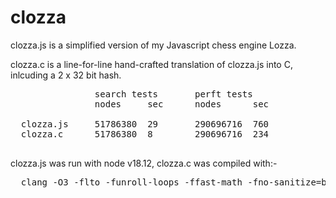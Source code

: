 # clozza

clozza.js is a simplified version of my Javascript chess engine Lozza.

clozza.c is a line-for-line hand-crafted translation of clozza.js into C, inlcuding a 2 x 32 bit hash.  

<pre>
                search tests       perft tests
                nodes     sec      nodes      sec

  clozza.js     51786380  29       290696716  760
  clozza.c      51786380  8        290696716  234
 
</pre>

clozza.js was run with node v18.12, clozza.c was compiled with:-

<pre>
  clang -O3 -flto -funroll-loops -ffast-math -fno-sanitize=bounds -g0 -o clozza clozza.c
</pre>
